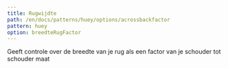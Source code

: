 ```yaml
---
title: Rugwijdte
path: /en/docs/patterns/huey/options/acrossbackfactor
pattern: huey
option: breedteRugFactor
---
```


Geeft controle over de breedte van je rug als een factor van je schouder tot schouder maat